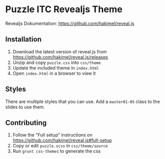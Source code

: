 # Puzzle ITC Revealjs Theme

Revealjs Dokumentation: https://github.com/hakimel/reveal.js

## Installation
1. Download the latest version of reveal.js from https://github.com/hakimel/reveal.js/releases
2. Unzip and copy `puzzle.css` into `css/theme`
3. Update the included theme in `index.html`
4. Open `index.html` in a browser to view it

## Styles
There are multiple styles that you can use. Add a `master01-05` class to the slides to use them.

## Contributing
1. Follow the "Full setup" instructions on https://github.com/hakimel/reveal.js#full-setup
2. Copy or edit `puzzle.scss` in `css/theme/source`
3. Run `grunt css-themes` to generate the css
